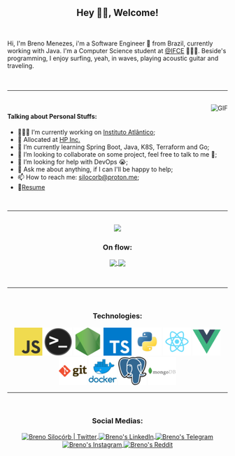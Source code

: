 <h2 align="center"> Hey 👋🏽, Welcome!</h2></br>

Hi, I'm Breno Menezes, i'm a Software Engineer 🚀 from Brazil, currently working with Java. I'm a Computer Science student at [@IFCE](https://ifce.edu.br/) 👨🏽‍💻. Beside's programming, I enjoy surfing, yeah, in waves, playing acoustic guitar and traveling.</br></br></br>

---
</br>

  <img align="right" alt="GIF" src="https://media.giphy.com/media/836HiJc7pgzy8iNXCn/giphy.gif" />
  
#### **Talking about Personal Stuffs:**

- 👨🏽‍💻 I’m currently working on [Instituto Atlântico](https://atlantico.com.br/);
- 👨 Allocated at [HP Inc.](https://www.hp.com/)
- 🌱 I’m currently learning Spring Boot, Java, K8S, Terraform and Go; 
- 👯 I’m looking to collaborate on some project, feel free to talk to me 🤝;
- 🤔 I’m looking for help with DevOps 😭;
- 💬 Ask me about anything, if I can I'll be happy to help;
- 📫 How to reach me: silocorb@proton.me;
- 📝[Resume](https://drive.google.com/file/d/14O4YmDdcUuoK4kZ2AF06Vdy_2w0h6Yn0/view?usp=sharing)
</br>

---
</br>

<div align="center"><img src="https://github-readme-stats.vercel.app/api?username=brenoma&show_icons=true&hide_border=true&theme=transparent" /></div>

<h3 align="center">On flow:</h3>
<div align="center">
  <a href="https://github.com/brenoma/trail-devops-ascan">
    <img align="center" src="https://github-readme-stats.vercel.app/api/pin/?username=brenoma&repo=trail-devops-ascan&theme=transparent" />
  </a>

<a href="https://github.com/brenoma/trail-backend-ascan">
  <img align="center" src="https://github-readme-stats.vercel.app/api/pin/?username=brenoma&repo=trail-backend-ascan&theme=transparent" />
</a>
</div>
<br />
<br />

---
</br>

<h3 align="center">Technologies:</h3> 

<div align="center">
  <code><img title="Javascript" src="https://raw.githubusercontent.com/github/explore/80688e429a7d4ef2fca1e82350fe8e3517d3494d/topics/javascript/javascript.png" width="64"></code>
  <code><img title="Shell" src="https://raw.githubusercontent.com/github/explore/80688e429a7d4ef2fca1e82350fe8e3517d3494d/topics/terminal/terminal.png" width="64"></code>
  <code><img title="Node.JS" src="https://raw.githubusercontent.com/github/explore/80688e429a7d4ef2fca1e82350fe8e3517d3494d/topics/nodejs/nodejs.png" width="64" /></code>
  <code><img title="Typescript" src="https://raw.githubusercontent.com/github/explore/80688e429a7d4ef2fca1e82350fe8e3517d3494d/topics/typescript/typescript.png" width="64" /></code>
  <code><img title="Python" src="https://raw.githubusercontent.com/github/explore/80688e429a7d4ef2fca1e82350fe8e3517d3494d/topics/python/python.png" width="64" /></code>
  <code><img title="React" src="https://raw.githubusercontent.com/github/explore/80688e429a7d4ef2fca1e82350fe8e3517d3494d/topics/react-native/react-native.png" width="64" /></code>
  <code><img title="Vue" src="https://raw.githubusercontent.com/github/explore/80688e429a7d4ef2fca1e82350fe8e3517d3494d/topics/vue/vue.png" width="64" /></code>
  <code><img title="Git" src="https://raw.githubusercontent.com/github/explore/80688e429a7d4ef2fca1e82350fe8e3517d3494d/topics/git/git.png" width="64" /></code>
  <code><img title="Docker" src="https://raw.githubusercontent.com/github/explore/80688e429a7d4ef2fca1e82350fe8e3517d3494d/topics/docker/docker.png" width="64" /></code>
  <code><img title="Postgres" src="https://raw.githubusercontent.com/github/explore/80688e429a7d4ef2fca1e82350fe8e3517d3494d/topics/postgresql/postgresql.png" width="64" /></code>
  <code><img title="MongoDB" src="https://raw.githubusercontent.com/github/explore/80688e429a7d4ef2fca1e82350fe8e3517d3494d/topics/mongodb/mongodb.png" width="64" /></code>
</div>

---
</br>

<h3 align="center">Social Medias:</h3>

<div align="center">
  <a href="https://twitter.com/BSilocorb">
    <img align="center" alt="Breno Silocórb | Twitter" src="https://img.shields.io/badge/-Twitter-%230077B5?style=for-the-badge&logo=twitter&logoColor=white" />
  </a>
  <a href="https://www.linkedin.com/in/brenoma/">
    <img align="center" alt="Breno's LinkedIn" src="https://img.shields.io/badge/-LinkedIn-%230077B5?style=for-the-badge&logo=linkedin&logoColor=white" />
  </a>
  <a href="https://t.me/eusouumsilocorb">
    <img align="center" alt="Breno's Telegram"src="https://img.shields.io/badge/-Telegram-%230077B5?style=for-the-badge&logo=telegram&logoColor=white" />
  </a>
  <a href="https://www.instagram.com/brenoma/">
    <img align="center" alt="Breno's Instagram" src="https://img.shields.io/badge/-Instagram-%23E4405F?style=for-the-badge&logo=instagram&logoColor=white" />
  </a>
  <a href="https://www.reddit.com/user/brenoma/">
    <img align="center" alt="Breno's Reddit" src="https://img.shields.io/badge/-Reddit-%23E4405F?style=for-the-badge&logo=reddit&logoColor=white&" />
  </a>
</div>
